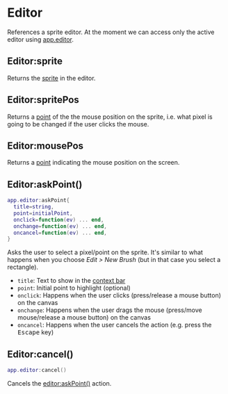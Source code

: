 # Editor

References a sprite editor. At the moment we can access only the
active editor using [app.editor](app.md#appeditor).

## Editor:sprite

Returns the [sprite](sprite.md#sprite) in the editor.

## Editor:spritePos

Returns a [point](point.md#point) of the the mouse position on the
sprite, i.e. what pixel is going to be changed if the user clicks the
mouse.

## Editor:mousePos

Returns a [point](point.md#point) indicating the mouse position on the
screen.

## Editor:askPoint()

```lua
app.editor:askPoint{
  title=string,
  point=initialPoint,
  onclick=function(ev) ... end,
  onchange=function(ev) ... end,
  oncancel=function(ev) ... end,
}
```

Asks the user to select a pixel/point on the sprite. It's similar to
what happens when you choose *Edit > New Brush* (but in that case you
select a rectangle).

* `title`: Text to show in the [context bar](https://www.aseprite.org/docs/context-bar/)
* `point`: Initial point to highlight (optional)
* `onclick`: Happens when the user clicks (press/release a mouse button) on the canvas
* `onchange`: Happens when the user drags the mouse (press/move mouse/release a mouse button) on the canvas
* `oncancel`: Happens when the user cancels the action (e.g. press the <kbd>Escape</kbd> key)

## Editor:cancel()

```lua
app.editor:cancel()
```

Cancels the [editor:askPoint()](#editoraskpoint) action.
